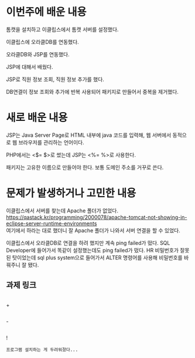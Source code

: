 # 이번주에 배운 내용
톰캣을 설치하고 이클립스에서 톰캣 서버를 설정했다. 

이클립스에 오라클DB를 연동했다. 

오라클DB와 JSP를 연동했다. 

JSP에 대해서 배웠다.

JSP로 직원 정보 조회, 직원 정보 추가를 했다.

DB연결이 정보 조회와 추가에 반복 사용되어 패키지로 만들어서 중복을 제거했다.


# 새로 배운 내용
JSP는 Java Server Page로 HTML 내부에 java 코드를 입력해, 웹 서버에서 동적으로 웹 브라우저를 관리하는 언어이다.

PHP에서는 <$= $>로 썼는데 JSP는 <%= %>로 사용한다.

패키지는 고유한 이름으로 만들어야 한다. 보통 도메인 주소를 거꾸로 쓴다.


# 문제가 발생하거나 고민한 내용
이클립스에서 서버를 찾는데 Apache 폴더가 없었다. <br>
https://qastack.kr/programming/2000078/apache-tomcat-not-showing-in-eclipse-server-runtime-environments <br>
여기에서 하라는 대로 했더니 잘 Apache 폴더가 나와서 서버 연결을 할 수 있었다.

이클립스에서 오라클DB로 연결을 하려 했지만 계속 ping failed가 떴다. 
SQL Developer에 들어가서 똑같이 설정했는데도 ping failed가 떴다.
HR 비밀번호가 잘못된 탓이었는데 sql plus system으로 들어가서 ALTER 명령어를 사용해 비밀번호를 바꿔주니 잘 됐다.


## 과제 링크
``` 

```

\+
``` 

```
\-
```

```
!
```
프로그램 설치하는 게 두려워졌다...
```
